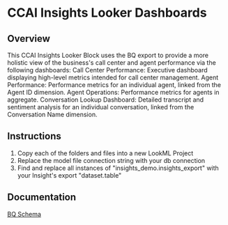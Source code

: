 # CCAI Insights Looker Dashboards

## Overview

This CCAI Insights Looker Block uses the BQ export to provide a more holistic view of the business's call center and agent performance via the following dashboards:
Call Center Performance: Executive dashboard displaying high-level metrics intended for call center management. 
Agent Performance: Performance metrics for an individual agent, linked from the Agent ID dimension.
Agent Operations: Performance metrics for agents in aggregate.
Conversation Lookup Dashboard: Detailed transcript and sentiment analysis for an individual conversation, linked from the Conversation Name dimension.

## Instructions

1. Copy each of the folders and files into a new LookML Project
2. Replace the model file connection string with your db connection
3. Find and replace all instances of "insights_demo.insights_export" with your Insight's export "dataset.table"

## Documentation
[BQ Schema](https://cloud.google.com/contact-center/insights/docs/bigquery-all-schemas)
